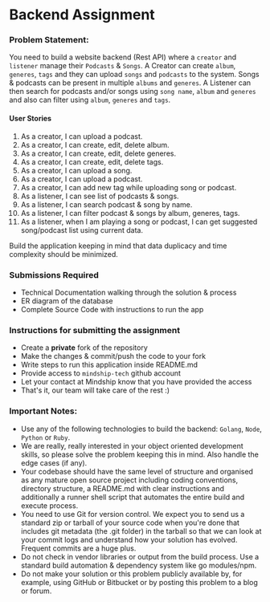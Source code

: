 # Backend Assignment

### Problem Statement:
You need to build a website backend (Rest API) where a `creator` and `listener` manage their `Podcasts` & `Songs`. A Creator can create `album`, `generes`, `tags` and they can upload `songs` and `podcasts` to the system. Songs & podcasts can be present in multiple `albums` and `generes`. A Listener can then search for podcasts and/or songs using `song name`, `album` and `generes` and also can filter using `album`, `generes` and `tags`.

#### User Stories
1. As a creator, I can upload a podcast.
2. As a creator, I can create, edit, delete album.
3. As a creator, I can create, edit, delete generes.
4. As a creator, I can create, edit, delete tags.
5. As a creator, I can upload a song.
6. As a creator, I can upload a podcast.
6. As a creator, I can add new tag while uploading song or podcast.
7. As a listener, I can see list of podcasts & songs.
8. As a listener, I can search podcast & song by name.
9. As a listener, I can filter podcast & songs by album, generes, tags.
10. As a listener, when I am playing a song or podcast, I can get suggested song/podcast list using current data.

Build the application keeping in mind that data duplicacy and time complexity should be minimized.

### Submissions Required
- Technical Documentation walking through the solution & process
- ER diagram of the database
- Complete Source Code with instructions to run the app

### Instructions for submitting the assignment
-   Create a  **private**  fork of the repository
-   Make the changes & commit/push the code to your fork
-   Write steps to run this application inside README.md
-   Provide access to  `mindship-tech`  github account
-   Let your contact at Mindship know that you have provided the access
-   That's it, our team will take care of the rest :)

### Important Notes:
-   Use any of the following technologies to build the backend: `Golang`, `Node`, `Python` or `Ruby`.
-   We are really, really interested in your object oriented development skills, so please solve the problem keeping this in mind. Also handle the edge cases (if any).
-   Your codebase should have the same level of structure and organised as any mature open source project including coding conventions, directory structure, a README.md with clear instructions and additionally a runner shell script that automates the entire build and execute process.
-   You need to use Git for version control. We expect you to send us a standard zip or tarball of your source code when you're done that includes git metadata (the .git folder) in the tarball so that we can look at your commit logs and understand how your solution has evolved. Frequent commits are a huge plus.
-   Do not check in vendor libraries or output from the build process. Use a standard build automation & dependency system like go modules/npm.
-   Do not make your solution or this problem publicly available by, for example, using GitHub or Bitbucket or by posting this problem to a blog or forum.
